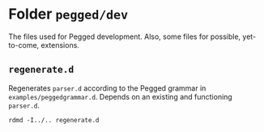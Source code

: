 # Folder `pegged/dev`

The files used for Pegged development. Also, some files for possible, yet-to-come, extensions.

## `regenerate.d`

Regenerates `parser.d` according to the Pegged grammar in `examples/peggedgrammar.d`. Depends on an existing and functioning `parser.d`.

```
rdmd -I../.. regenerate.d
```
